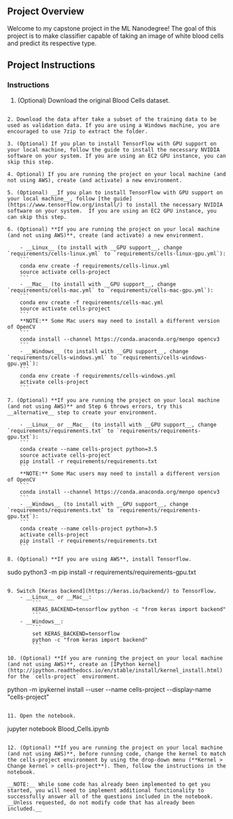 ﻿## Project Overview

Welcome to my capstone project in the ML Nanodegree! The goal of this project is to make classifier capable of taking an image of white blood cells and predict its respective type.  


## Project Instructions

### Instructions

1. (Optional) Download the original Blood Cells dataset.
```	

2. Download the data after take a subset of the training data to be used as validation data. If you are using a Windows machine, you are encouraged to use 7zip to extract the folder.

3. (Optional) If you plan to install TensorFlow with GPU support on your local machine, follow the guide to install the necessary NVIDIA software on your system. If you are using an EC2 GPU instance, you can skip this step.

4. Optional) If you are running the project on your local machine (and not using AWS), create (and activate) a new environment.

5. (Optional) __If you plan to install TensorFlow with GPU support on your local machine__, follow [the guide](https://www.tensorflow.org/install/) to install the necessary NVIDIA software on your system.  If you are using an EC2 GPU instance, you can skip this step.

6. (Optional) **If you are running the project on your local machine (and not using AWS)**, create (and activate) a new environment.

	- __Linux__ (to install with __GPU support__, change `requirements/cells-linux.yml` to `requirements/cells-linux-gpu.yml`): 
	```
	conda env create -f requirements/cells-linux.yml
	source activate cells-project
	```  
	- __Mac__ (to install with __GPU support__, change `requirements/cells-mac.yml` to `requirements/cells-mac-gpu.yml`): 
	```
	conda env create -f requirements/cells-mac.yml
	source activate cells-project
	```  
	**NOTE:** Some Mac users may need to install a different version of OpenCV
	```
	conda install --channel https://conda.anaconda.org/menpo opencv3
	```
	- __Windows__ (to install with __GPU support__, change `requirements/cells-windows.yml` to `requirements/cells-windows-gpu.yml`):  
	```
	conda env create -f requirements/cells-windows.yml
	activate cells-project
	```

7. (Optional) **If you are running the project on your local machine (and not using AWS)** and Step 6 throws errors, try this __alternative__ step to create your environment.

	- __Linux__ or __Mac__ (to install with __GPU support__, change `requirements/requirements.txt` to `requirements/requirements-gpu.txt`): 
	```
	conda create --name cells-project python=3.5
	source activate cells-project
	pip install -r requirements/requirements.txt
	```
	**NOTE:** Some Mac users may need to install a different version of OpenCV
	```
	conda install --channel https://conda.anaconda.org/menpo opencv3
	```
	- __Windows__ (to install with __GPU support__, change `requirements/requirements.txt` to `requirements/requirements-gpu.txt`):  
	```
	conda create --name cells-project python=3.5
	activate cells-project
	pip install -r requirements/requirements.txt
	```
	
8. (Optional) **If you are using AWS**, install Tensorflow.
```
sudo python3 -m pip install -r requirements/requirements-gpu.txt
```
	
9. Switch [Keras backend](https://keras.io/backend/) to TensorFlow.
	- __Linux__ or __Mac__: 
		```
		KERAS_BACKEND=tensorflow python -c "from keras import backend"
		```
	- __Windows__: 
		```
		set KERAS_BACKEND=tensorflow
		python -c "from keras import backend"
		```

10. (Optional) **If you are running the project on your local machine (and not using AWS)**, create an [IPython kernel](http://ipython.readthedocs.io/en/stable/install/kernel_install.html) for the `cells-project` environment. 
```
python -m ipykernel install --user --name cells-project --display-name "cells-project"
```

11. Open the notebook.
```
jupyter notebook Blood_Cells.ipynb
```

12. (Optional) **If you are running the project on your local machine (and not using AWS)**, before running code, change the kernel to match the cells-project environment by using the drop-down menu (**Kernel > Change kernel > cells-project**). Then, follow the instructions in the notebook.

__NOTE:__ While some code has already been implemented to get you started, you will need to implement additional functionality to successfully answer all of the questions included in the notebook. __Unless requested, do not modify code that has already been included.__


